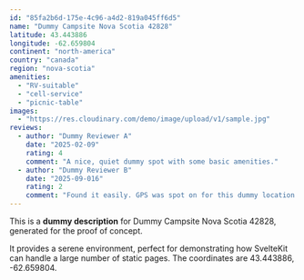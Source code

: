 ```yaml
---
id: "85fa2b6d-175e-4c96-a4d2-819a045ff6d5"
name: "Dummy Campsite Nova Scotia 42828"
latitude: 43.443886
longitude: -62.659804
continent: "north-america"
country: "canada"
region: "nova-scotia"
amenities:
  - "RV-suitable"
  - "cell-service"
  - "picnic-table"
images:
  - "https://res.cloudinary.com/demo/image/upload/v1/sample.jpg"
reviews:
  - author: "Dummy Reviewer A"
    date: "2025-02-09"
    rating: 4
    comment: "A nice, quiet dummy spot with some basic amenities."
  - author: "Dummy Reviewer B"
    date: "2025-09-016"
    rating: 2
    comment: "Found it easily. GPS was spot on for this dummy location."
---
```


This is a **dummy description** for Dummy Campsite Nova Scotia 42828, generated for the proof of concept.

It provides a serene environment, perfect for demonstrating how SvelteKit can handle a large number of static pages. The coordinates are 43.443886, -62.659804.
